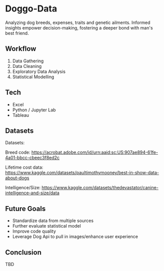 # Doggo-Data

Analyzing dog breeds, expenses, traits and genetic ailments. Informed insights empower decision-making, fostering a deeper bond with man's best friend.


## Workflow

1. Data Gathering 
1. Data Cleaning
1. Exploratory Data Analysis
1. Statistical Modelling

## Tech

- Excel
- Python /  Jupyter Lab
- Tableau

## Datasets

Datasets:

Breed code: https://acrobat.adobe.com/id/urn:aaid:sc:US:907ae894-61fe-4a01-bbcc-cbeec3f8ed2c

Lifetime cost data: https://www.kaggle.com/datasets/paultimothymooney/best-in-show-data-about-dogs

Intelligence/Size: https://www.kaggle.com/datasets/thedevastator/canine-intelligence-and-size/data

## Future Goals

- Standardize data from multiple sources
- Further evaluate statistical model
- Improve code quality
- Leverage Dog Api to pull in images/enhance user experience

## Conclusion

TBD
